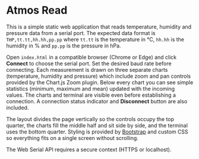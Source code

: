 # Atmos Read

This is a simple static web application that reads temperature, humidity and pressure data from a serial port. The expected data format is `THP,tt.tt,hh.hh,pp.pp` where `tt.tt` is the temperature in °C, `hh.hh` is the humidity in % and `pp.pp` is the pressure in hPa.

Open `index.html` in a compatible browser (Chrome or Edge) and click **Connect** to choose the serial port. Set the desired baud rate before connecting. Each measurement is drawn on three separate charts (temperature, humidity and pressure) which include zoom and pan controls provided by the Chart.js Zoom plugin. Below every chart you can see simple statistics (minimum, maximum and mean) updated with the incoming values. The charts and terminal are visible even before establishing a connection. A connection status indicator and **Disconnect** button are also included.

The layout divides the page vertically so the controls occupy the top quarter, the charts fill the middle half and sit side by side, and the terminal uses the bottom quarter. Styling is provided by [Bootstrap](https://getbootstrap.com/) and custom CSS so everything fits on a single screen without scrolling.

The Web Serial API requires a secure context (HTTPS or localhost).

